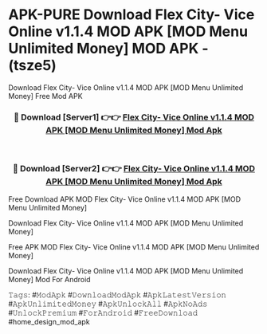 # APK-PURE Download Flex City- Vice Online v1.1.4 MOD APK [MOD Menu Unlimited Money] MOD APK - (tsze5)
Download Flex City- Vice Online v1.1.4 MOD APK [MOD Menu Unlimited Money] Free Mod APK

<div align="center">
<h3>🔴 Download [Server1] 👉👉 <a href="https://apk-comot.site?title=Flex_City-_Vice_Online_v1.1.4_MOD_APK_[MOD_Menu_Unlimited_Money]">Flex City- Vice Online v1.1.4 MOD APK [MOD Menu Unlimited Money] Mod Apk</a></h3><br>

<h3>🔴 Download [Server2] 👉👉 <a href="https://apk-comot.site?title=Flex_City-_Vice_Online_v1.1.4_MOD_APK_[MOD_Menu_Unlimited_Money]">Flex City- Vice Online v1.1.4 MOD APK [MOD Menu Unlimited Money] Mod Apk</a></h3>
</div>


Free Download APK MOD Flex City- Vice Online v1.1.4 MOD APK [MOD Menu Unlimited Money]

Download Flex City- Vice Online v1.1.4 MOD APK [MOD Menu Unlimited Money] 

Free APK MOD Flex City- Vice Online v1.1.4 MOD APK [MOD Menu Unlimited Money] 

Download Flex City- Vice Online v1.1.4 MOD APK [MOD Menu Unlimited Money] Mod For Android

𝚃𝚊𝚐𝚜: #𝙼𝚘𝚍𝙰𝚙𝚔 #𝙳𝚘𝚠𝚗𝚕𝚘𝚊𝚍𝙼𝚘𝚍𝙰𝚙𝚔 #𝙰𝚙𝚔𝙻𝚊𝚝𝚎𝚜𝚝𝚅𝚎𝚛𝚜𝚒𝚘𝚗 #𝙰𝚙𝚔𝚄𝚗𝚕𝚒𝚖𝚒𝚝𝚎𝚍𝙼𝚘𝚗𝚎𝚢 #𝙰𝚙𝚔𝚄𝚗𝚕𝚘𝚌𝚔𝙰𝚕𝚕 #𝙰𝚙𝚔𝙽𝚘𝙰𝚍𝚜 #𝚄𝚗𝚕𝚘𝚌𝚔𝙿𝚛𝚎𝚖𝚒𝚞𝚖 #𝙵𝚘𝚛𝙰𝚗𝚍𝚛𝚘𝚒𝚍 #𝙵𝚛𝚎𝚎𝙳𝚘𝚠𝚗𝚕𝚘𝚊𝚍 #home_design_mod_apk